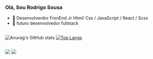 ### Olá, Sou Rodrigo Sousa
- 🔭 Desenvolverdor FronEnd Jr Html/ Css / JavaScript / React / Scss
- 🌱 futuro desenvolvedor fullstack
  

##

![Anurag's GitHub stats](https://github-readme-stats.vercel.app/api?username=rodrigo-sousa1&show_icons=true&theme=dark)
[![Top Langs](https://github-readme-stats.vercel.app/api/top-langs/?username=rodrigo-sousa1&langs_count=8&show_icons=true&theme=dark)](https://github.com/anuraghazra/github-readme-stats)
##

<div>
    <a href="https://www.linkedin.com/in/rodrigo-sousa-b531191bb/" target="_blank"><img src="https://img.shields.io/badge/LinkedIn-0077B5?style=for-the-badge&logo=linkedin&logoColor=white" target="_blank"></a>
  <a href="https://mail.google.com/mail/u/0/#inbox" target="_blank"><img src="https://img.shields.io/badge/Gmail-D14836?style=for-the-badge&logo=gmail&logoColor=white"></a>
</div>
